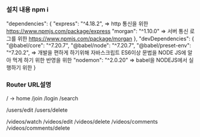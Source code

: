 ### 설치 내용 npm i
 "dependencies": {
    "express": "^4.18.2",
    => http 통신을 위한 https://www.npmjs.com/package/express
    "morgan": "^1.10.0"
    => 서버 통신 로그를 위한 https://www.npmjs.com/package/morgan
  },
  "devDependencies": {
    "@babel/core": "^7.20.7",
    "@babel/node": "^7.20.7",
    "@babel/preset-env": "^7.20.2",
    => 개발을 편하게 하기위해 자바스크립트 ES6이상 문법을 NODE JS에 알아 먹게 하기 위한 반영을 위한
    "nodemon": "^2.0.20"
    => babel을 NODEJS에서 실행하기 위한
  }

### Router URL설명
/ -> home
/join
/login
/search

/users/edit
/users/delete

/videos/watch
/videos/edit
/videos/delete
/videos/comments
/videos/comments/delete
